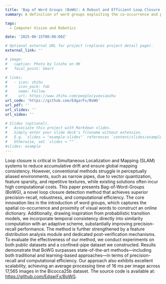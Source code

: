 ```yaml
---
title: 'Bag of Word Groups (BoWG): A Robust and Efficient Loop Closure Detection Method Under Perceptual Aliasing'
summary: A definition of word groups exploiting the co-occurrence and proximity of visual words. This representation enriches the discriminative information of images with similar appearance; An online word group database is designed and implemented, providing context-specific representation. Through the integration of direct and inverse index tables, our system achieves efficient loop closure detection suitable for large-scale applications; Temporal consistency and feature distribution information are incorporated directly into the similarity score calculation, complemented by dedicated temporal and geometrical post-verification modules. These additions further improve the system’s precision and recall.

tags:
  - Computer Vision and Robotics

date: '2025-06-15T00:00:00Z'

# Optional external URL for project (replaces project detail page).
external_link: ''

# image:
#   caption: Photo by linzhu on HK
#   focal_point: Smart

# links:
#   - icon: zhihu
#     icon_pack: fab
#     name: Follow
#     url: https://www.zhihu.com/people/yuexiaozhu
url_code: 'https://github.com/EdgarFx/BoWG'
url_pdf: ''
url_slides: ''
url_video: ''

# Slides (optional).
#   Associate this project with Markdown slides.
#   Simply enter your slide deck's filename without extension.
#   E.g. `slides = "example-slides"` references `content/slides/example-slides.md`.
#   Otherwise, set `slides = ""`.
#slides: example
---
```


Loop closure is critical in Simultaneous Localization and Mapping (SLAM) systems to reduce accumulative drift and ensure global mapping consistency. However, conventional methods struggle in perceptually aliased environments, such as narrow pipes, due to vector quantization, feature sparsity, and repetitive textures, while existing solutions often incur high computational costs. This paper presents Bag-of-Word-Groups (BoWG), a novel loop closure detection method that achieves superior precision-recall, robustness, and computational efficiency. The core innovation lies in the introduction of word groups, which captures the spatial co-occurrence and proximity of visual words to construct an online dictionary. Additionally, drawing inspiration from probabilistic transition models, we incorporate temporal consistency directly into similarity computation with an adaptive scheme, substantially improving precision-recall performance. The method is further strengthened by a feature distribution analysis module and dedicated post-verification mechanisms. To evaluate the effectiveness of our method, we conduct experiments on both public datasets and a confined-pipe dataset we constructed. Results demonstrate that BoWG surpasses state-of-the-art methods—including both traditional and learning-based approaches—in terms of precision-recall and computational efficiency. Our approach also exhibits excellent scalability, achieving an average processing time of 16 ms per image across 17,565 images in the Bicocca25b dataset. The source code is available at: https://github.com/EdgarFx/BoWG.
